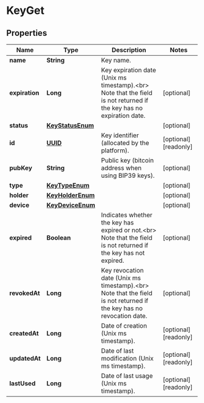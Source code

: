 

# KeyGet

## Properties

Name | Type | Description | Notes
------------ | ------------- | ------------- | -------------
**name** | **String** | Key name. | 
**expiration** | **Long** | Key expiration date (Unix ms timestamp).&lt;br&gt; Note that the field is not returned if the key has no expiration date.  |  [optional]
**status** | [**KeyStatusEnum**](KeyStatusEnum.md) |  |  [optional]
**id** | [**UUID**](UUID.md) | Key identifier (allocated by the platform). |  [optional] [readonly]
**pubKey** | **String** | Public key (bitcoin address when using BIP39 keys). |  [optional]
**type** | [**KeyTypeEnum**](KeyTypeEnum.md) |  |  [optional]
**holder** | [**KeyHolderEnum**](KeyHolderEnum.md) |  |  [optional]
**device** | [**KeyDeviceEnum**](KeyDeviceEnum.md) |  |  [optional]
**expired** | **Boolean** | Indicates whether the key has expired or not.&lt;br&gt; Note that the field is not returned if the key has not expired.  |  [optional]
**revokedAt** | **Long** | Key revocation date (Unix ms timestamp).&lt;br&gt; Note that the field is not returned if the key has no revocation date.  |  [optional]
**createdAt** | **Long** | Date of creation (Unix ms timestamp). |  [optional] [readonly]
**updatedAt** | **Long** | Date of last modification (Unix ms timestamp). |  [optional] [readonly]
**lastUsed** | **Long** | Date of last usage (Unix ms timestamp). |  [optional] [readonly]



